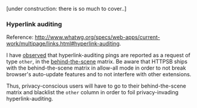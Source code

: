 [under construction: there is so much to cover..]

### Hyperlink auditing

Reference: <http://www.whatwg.org/specs/web-apps/current-work/multipage/links.html#hyperlink-auditing>.

I have [observed](http://jsfiddle.net/Ronny/5ntzw/) that hyperlink-auditing pings are reported as a request of type `other`, in the [behind-the-scene](/gorhill/httpswitchboard/wiki/Behind-the-scene-requests) matrix. Be aware that HTTPSB ships with the behind-the-scene matrix in allow-all mode in order to not break browser's auto-update features and to not interfere with other extensions.

Thus, privacy-conscious users will have to go to their behind-the-scene matrix and blacklist the `other` column in order to foil privacy-invading hyperlink-auditing.